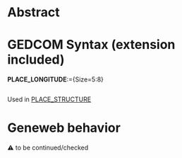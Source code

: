 ﻿# Abstract

# GEDCOM Syntax (extension included)

**PLACE_LONGITUDE**:={Size=5:8}
<pre>
</pre>
Used in <a href=Ged.PLACE_STRUCTURE.md>PLACE_STRUCTURE</a><br />

# Geneweb behavior


:warning: to be continued/checked

